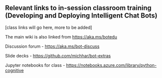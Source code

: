 ## Relevant links to in-session classroom training (Developing and Deploying Intelligent Chat Bots)

[class links will go here, more to be added]

The main wiki is also linked from https://aka.ms/botedu

Discussion forum - https://aka.ms/bot-discuss

Slide decks - https://github.com/michhar/bot-extras

Jupyter notebooks for class - https://notebooks.azure.com/library/python-cognitive